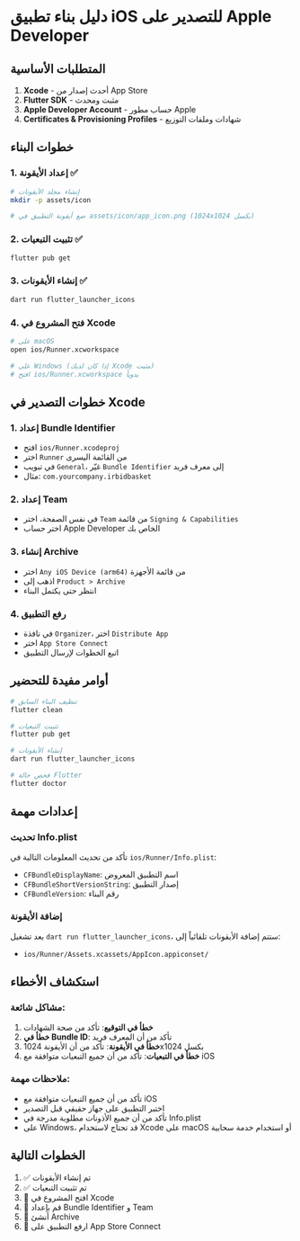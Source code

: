 # دليل بناء تطبيق iOS للتصدير على Apple Developer

## المتطلبات الأساسية

1. **Xcode** - أحدث إصدار من App Store
2. **Flutter SDK** - مثبت ومحدث
3. **Apple Developer Account** - حساب مطور Apple
4. **Certificates & Provisioning Profiles** - شهادات وملفات التوزيع

## خطوات البناء

### 1. إعداد الأيقونة ✅
```bash
# إنشاء مجلد الأيقونات
mkdir -p assets/icon

# ضع أيقونة التطبيق في assets/icon/app_icon.png (1024x1024 بكسل)
```

### 2. تثبيت التبعيات ✅
```bash
flutter pub get
```

### 3. إنشاء الأيقونات ✅
```bash
dart run flutter_launcher_icons
```

### 4. فتح المشروع في Xcode
```bash
# على macOS
open ios/Runner.xcworkspace

# على Windows (إذا كان لديك Xcode مثبت)
# افتح ios/Runner.xcworkspace يدوياً
```

## خطوات التصدير في Xcode

### 1. إعداد Bundle Identifier
- افتح `ios/Runner.xcodeproj`
- اختر `Runner` من القائمة اليسرى
- في تبويب `General`، غيّر `Bundle Identifier` إلى معرف فريد
- مثال: `com.yourcompany.irbidbasket`

### 2. إعداد Team
- في نفس الصفحة، اختر `Team` من قائمة `Signing & Capabilities`
- اختر حساب Apple Developer الخاص بك

### 3. إنشاء Archive
- اختر `Any iOS Device (arm64)` من قائمة الأجهزة
- اذهب إلى `Product > Archive`
- انتظر حتى يكتمل البناء

### 4. رفع التطبيق
- في نافذة `Organizer`، اختر `Distribute App`
- اختر `App Store Connect`
- اتبع الخطوات لإرسال التطبيق

## أوامر مفيدة للتحضير

```bash
# تنظيف البناء السابق
flutter clean

# تثبيت التبعيات
flutter pub get

# إنشاء الأيقونات
dart run flutter_launcher_icons

# فحص حالة Flutter
flutter doctor
```

## إعدادات مهمة

### تحديث Info.plist
تأكد من تحديث المعلومات التالية في `ios/Runner/Info.plist`:
- `CFBundleDisplayName`: اسم التطبيق المعروض
- `CFBundleShortVersionString`: إصدار التطبيق
- `CFBundleVersion`: رقم البناء

### إضافة الأيقونة
بعد تشغيل `dart run flutter_launcher_icons`، ستتم إضافة الأيقونات تلقائياً إلى:
- `ios/Runner/Assets.xcassets/AppIcon.appiconset/`

## استكشاف الأخطاء

### مشاكل شائعة:
1. **خطأ في التوقيع**: تأكد من صحة الشهادات
2. **خطأ في Bundle ID**: تأكد من أن المعرف فريد
3. **خطأ في الأيقونة**: تأكد من أن الأيقونة 1024x1024 بكسل
4. **خطأ في التبعيات**: تأكد من أن جميع التبعيات متوافقة مع iOS

### ملاحظات مهمة:
- تأكد من أن جميع التبعيات متوافقة مع iOS
- اختبر التطبيق على جهاز حقيقي قبل التصدير
- تأكد من أن جميع الأذونات مطلوبة مدرجة في Info.plist
- على Windows، قد تحتاج لاستخدام Xcode على macOS أو استخدام خدمة سحابية

## الخطوات التالية

1. ✅ تم إنشاء الأيقونات
2. ✅ تم تثبيت التبعيات
3. 🔄 افتح المشروع في Xcode
4. 🔄 قم بإعداد Bundle Identifier و Team
5. 🔄 أنشئ Archive
6. 🔄 ارفع التطبيق على App Store Connect 